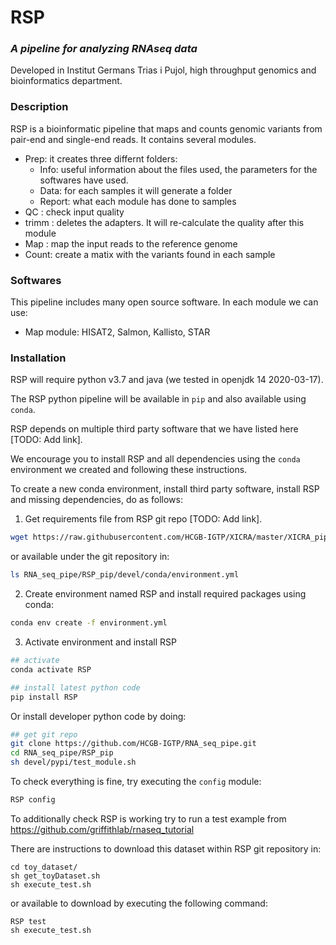 # RSP
### _A pipeline for analyzing RNAseq data_
Developed in Institut Germans Trias i Pujol, high throughput genomics and bioinformatics department. 

### Description 
RSP is a bioinformatic pipeline that maps and counts genomic variants from pair-end and single-end reads. 
It contains several modules. 
- Prep: it creates three differnt folders:
  - Info: useful information about the files used, the parameters for the softwares have used. 
  - Data: for each samples it will generate a folder
  - Report: what each module has done to samples
- QC : check input quality 
- trimm : deletes the adapters. It will re-calculate the quality after this module
- Map : map the input reads to the reference genome
- Count: create a matix with the variants found in each sample

### Softwares 
This pipeline includes many open source software. In each module we can use:
- Map module: HISAT2, Salmon, Kallisto, STAR

### Installation 

RSP will require python v3.7 and java (we tested in openjdk 14 2020-03-17).

The RSP python pipeline will be available in `pip` and also available using `conda`.

RSP depends on multiple third party software that we have listed here [TODO: Add link].

We encourage you to install RSP and all dependencies using the `conda` environment we created and following these instructions. 

To create a new conda environment, install third party software, install RSP and missing dependencies, do as follows:

1) Get requirements file from RSP git repo  [TODO: Add link].

```sh
wget https://raw.githubusercontent.com/HCGB-IGTP/XICRA/master/XICRA_pip/devel/conda/environment.yml
```

or available under the git repository in:

```sh
ls RNA_seq_pipe/RSP_pip/devel/conda/environment.yml
```

2) Create environment named RSP and install required packages using conda: 

```sh
conda env create -f environment.yml
```

3) Activate environment and install RSP
```sh
## activate
conda activate RSP

## install latest python code
pip install RSP
```

Or install developer python code by doing:

```sh
## get git repo
git clone https://github.com/HCGB-IGTP/RNA_seq_pipe.git
cd RNA_seq_pipe/RSP_pip
sh devel/pypi/test_module.sh
```

To check everything is fine, try executing the `config` module:
```sh
RSP config
```

To additionally check RSP is working try to run a test example from https://github.com/griffithlab/rnaseq_tutorial

There are instructions to download this dataset within RSP git repository in: 

```
cd toy_dataset/
sh get_toyDataset.sh
sh execute_test.sh
```

or available to download by executing the following command:

```
RSP test
sh execute_test.sh
```

